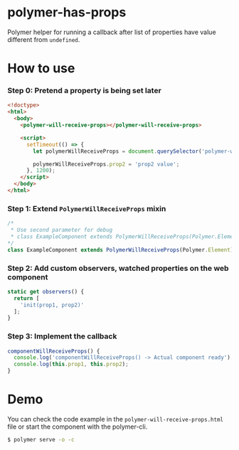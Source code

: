 # polymer-has-props

Polymer helper for running a callback after list of properties have value different from `undefined`.

# How to use

### Step 0: Pretend a property is being set later
```html
<!doctype>
<html>
  <body>
    <polymer-will-receive-props></polymer-will-receive-props>

    <script>
      setTimeout(() => {
        let polymerWillReceiveProps = document.querySelector('polymer-will-receive-props');

        polymerWillReceiveProps.prop2 = 'prop2 value';
      }, 1200);
    </script>
  </body>
</html>
```

### Step 1: Extend `PolymerWillReceiveProps` mixin

```js
/*
 * Use second parameter for debug
 * class ExampleComponent extends PolymerWillReceiveProps(Polymer.Element, true) {
*/
class ExampleComponent extends PolymerWillReceiveProps(Polymer.Element) {
```

### Step 2: Add custom observers, watched properties on the web component

```js
static get observers() {
  return [
    'init(prop1, prop2)'
  ];
}
```

### Step 3: Implement the callback

```js
componentWillReceiveProps() {
  console.log('componentWillReceiveProps() -> Actual component ready');
  console.log(this.prop1, this.prop2);
}
```

# Demo

You can check the code example in the `polymer-will-receive-props.html` file
or start the component with the polymer-cli.

```bash
$ polymer serve -o -c
```
